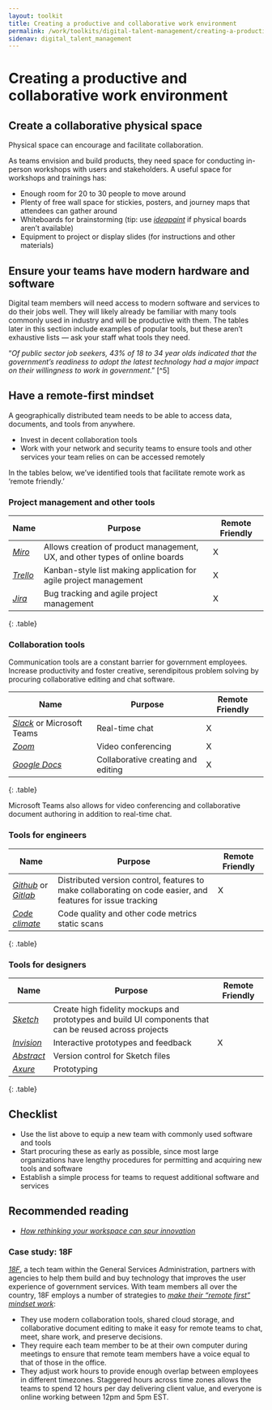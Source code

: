 ```yaml
---
layout: toolkit
title: Creating a productive and collaborative work environment
permalink: /work/toolkits/digital-talent-management/creating-a-productive-and-collaborative-work-environment/
sidenav: digital_talent_management
---
```


Creating a productive and collaborative work environment
========================================================

Create a collaborative physical space
-------------------------------------

Physical space can encourage and facilitate collaboration.

As teams envision and build products, they need space for conducting
in-person workshops with users and stakeholders. A useful space for
workshops and trainings has:

-   Enough room for 20 to 30 people to move around
-   Plenty of free wall space for stickies, posters, and journey maps
    that attendees can gather around
-   Whiteboards for brainstorming (tip: use
    [*ideapaint*](https://ideapaint.com/) if physical boards aren’t
    available)
-   Equipment to project or display slides (for instructions and other
    materials)

Ensure your teams have modern hardware and software
----------------------------------------------------

Digital team members will need access to modern software and services to
do their jobs well. They will likely already be familiar with many tools
commonly used in industry and will be productive with them. The tables
later in this section include examples of popular tools, but these
aren’t exhaustive lists — ask your staff what tools they need.

“*Of public sector job seekers, 43% of 18 to 34 year olds indicated that
the government’s readiness to adopt the latest technology had a major
impact on their willingness to work in government*.” [^5]

Have a remote-first mindset
---------------------------

A geographically distributed team needs to be able to access data,
documents, and tools from anywhere.

-   Invest in decent collaboration tools
-   Work with your network and security teams to ensure tools and other
    services your team relies on can be accessed remotely

In the tables below, we’ve identified tools that facilitate remote work
as ‘remote friendly.’

### Project management and other tools

Name | Purpose | Remote Friendly
--- | --- | ---
[*Miro*](https://miro.com/)| Allows creation of product management, UX, and other types of online boards| X
[*Trello*](https://trello.com/en)| Kanban-style list making application for agile project management| X
[*Jira*](https://www.atlassian.com/software/jira)| Bug tracking and agile project management | X
{: .table}

### Collaboration tools

Communication tools are a constant barrier for government employees.
Increase productivity and foster creative, serendipitous problem solving
by procuring collaborative editing and chat software.

Name                                           | Purpose                          | Remote Friendly
--- | --- | ---
[*Slack*](https://slack.com/) or Microsoft Teams  | Real-time chat                      | X
[*Zoom*](https://zoom.us/)                        | Video conferencing                  | X
[*Google Docs*](https://docs.google.com/)         | Collaborative creating and editing  | X
{: .table}

Microsoft Teams also allows for video conferencing and collaborative
document authoring in addition to real-time chat.

### Tools for engineers

Name |Purpose | Remote Friendly
--- | --- | ---
[*Github*](https://github.com/) or [*Gitlab*](https://gitlab.com/)  | Distributed version control, features to make collaborating on code easier, and features for issue tracking  | X
[*Code climate*](https://codeclimate.com/)                          | Code quality and other code metrics static scans
{: .table}

### Tools for designers

Name | Purpose | Remote Friendly
--- | --- | ---
[*Sketch*](https://www.sketch.com/)         | Create high fidelity mockups and prototypes and build UI components that can be reused across projects
[*Invision*](https://www.invisionapp.com/)  | Interactive prototypes and feedback | X
[*Abstract*](https://www.abstract.com/)     | Version control for Sketch files
[*Axure*](https://www.axure.com/)           | Prototyping
{: .table}

Checklist
---------

-   Use the list above to equip a new team with commonly used software
    and tools
-   Start procuring these as early as possible, since most large
    organizations have lengthy procedures for permitting and acquiring
    new tools and software
-   Establish a simple process for teams to request additional software
    and services

Recommended reading
-------------------

-   [*How rethinking your workspace can spur
    innovation*](https://medium.com/@BloombergCities/how-rethinking-your-workspace-can-spur-innovation-ef6ff553b75b)

### Case study: 18F

[*18F*](https://18f.gsa.gov/), a tech team within the General Services Administration, partners with agencies to help them build and buy technology that improves the user experience of government services. With team members all over the country, 18F employs a number of strategies to [*make their “remote first” mindset work*](https://18f.gsa.gov/2015/10/15/best-practices-for-distributed-teams/):

-   They use modern collaboration tools, shared cloud storage, and collaborative document editing to make it easy for remote teams to chat, meet, share work, and preserve decisions.
-   They require each team member to be at their own computer during meetings to ensure that remote team members have a voice equal to that of those in the office.
-   They adjust work hours to provide enough overlap between employees in different timezones. Staggered hours across time zones allows the teams to spend 12 hours per day delivering client value, and everyone is online working between 12pm and 5pm EST.

